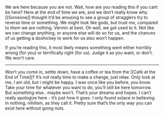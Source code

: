  We are here because you are not.
 Wait, how are you reading this if you cant be here?
 Here at the end of time we are, and we don’t really know why.
 [[Someone]] thought it’d be amusing to see a group of stragglers try to reverse time or something. 
 We might look like gods, but trust me, compared to *them* we are nothing. Vermin at best. Oh well, we got used to it. Not like we can change anything, or anyone else will do so for us, and the chances of us getting a doohickey to work for us also won’t happen. 

If you’re reading this, it most likely means something went either horribly wrong (for you) or terrifically right (for us). 
Judge it as you want, or don’t. We won’t care. 

***
Won’t you come in, settle down, have a coffee or tea from the [[Café at the End of Time]]?
It’s not really time to make a change, just relax. 
Only look at me, I am old, but i might be happy. I was once like you before, you know.
Take your time for whatever you want to do, you’ll still be here tomorrow.
But something else.. maybe won’t. That’s your dreams and hopes.
I can’t really apologize here - it’s just how it goes. 
I only found solace in believing in nothing, nihilism, as they call it. 
Pretty sure that’s the only way you can exist here without going nuts. 